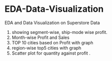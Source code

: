 # EDA-Data-Visualization
EDA and Data Visualization on Superstore Data

1) showing segment-wise, ship-mode wise profit.
2) Month-wise Profit and Sales
3) TOP 10 cities based on Profit with graph
4) region-wise top5 cities with graph
5) Scatter plot for quantity against profit .
